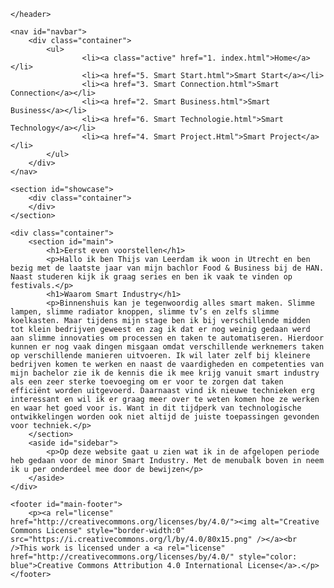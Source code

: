 <!DOCTYPE html>
<html>
<head>
	<title>Portfolio Thijs van Leerdam</title>
	<link rel="stylesheet" type="text/css" href="style.css">
</head>
<body>
	
	</header>

	<nav id="navbar">
		<div class="container">
			<ul>
					<li><a class="active" href="1. index.html">Home</a></li>
					<li><a href="5. Smart Start.html">Smart Start</a></li>
					<li><a href="3. Smart Connection.html">Smart Connection</a></li>
					<li><a href="2. Smart Business.html">Smart Business</a></li>
					<li><a href="6. Smart Technologie.html">Smart Technology</a></li>
					<li><a href="4. Smart Project.Html">Smart Project</a></li>
			</ul>
		</div>
	</nav>

	<section id="showcase">
		<div class="container">
		</div>
	</section>

	<div class="container">
		<section id="main">
			<h1>Eerst even voorstellen</h1>
			<p>Hallo ik ben Thijs van Leerdam ik woon in Utrecht en ben bezig met de laatste jaar van mijn bachlor Food & Business bij de HAN. Naast studeren kijk ik graag series en ben ik vaak te vinden op festivals.</p>
			<h1>Waarom Smart Industry</h1>
			<p>Binnenshuis kan je tegenwoordig alles smart maken. Slimme lampen, slimme radiator knoppen, slimme tv’s en zelfs slimme koelkasten. Maar tijdens mijn stage ben ik bij verschillende midden tot klein bedrijven geweest en zag ik dat er nog weinig gedaan werd aan slimme innovaties om processen en taken te automatiseren. Hierdoor kunnen er nog vaak dingen misgaan omdat verschillende werknemers taken op verschillende manieren uitvoeren. Ik wil later zelf bij kleinere bedrijven komen te werken en naast de vaardigheden en competenties van mijn bachelor zie ik de kennis die ik mee krijg vanuit smart industry als een zeer sterke toevoeging om er voor te zorgen dat taken efficiënt worden uitgevoerd. Daarnaast vind ik nieuwe technieken erg interessant en wil ik er graag meer over te weten komen hoe ze werken en waar het goed voor is. Want in dit tijdperk van technologische ontwikkelingen worden ook niet altijd de juiste toepassingen gevonden voor techniek.</p>
		</section>
		<aside id="sidebar">
			<p>Op deze website gaat u zien wat ik in de afgelopen periode heb gedaan voor de minor Smart Industry. Met de menubalk boven in neem ik u per onderdeel mee door de bewijzen</p>
		</aside>
	</div>

	<footer id="main-footer">
		<p><a rel="license" href="http://creativecommons.org/licenses/by/4.0/"><img alt="Creative Commons License" style="border-width:0" src="https://i.creativecommons.org/l/by/4.0/80x15.png" /></a><br />This work is licensed under a <a rel="license" href="http://creativecommons.org/licenses/by/4.0/" style="color: blue">Creative Commons Attribution 4.0 International License</a>.</p>
	</footer>
</body>
</html>
